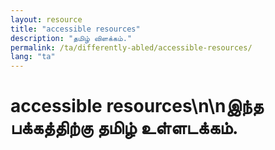 ```yaml
---
layout: resource
title: "accessible resources"
description: "தமிழ் விளக்கம்."
permalink: /ta/differently-abled/accessible-resources/
lang: "ta"
---
```


# accessible resources\n\nஇந்த பக்கத்திற்கு தமிழ் உள்ளடக்கம்.
